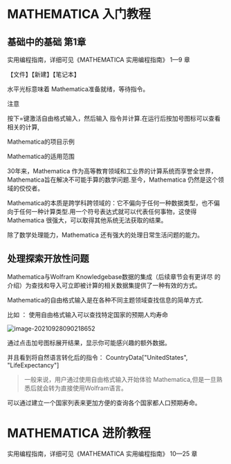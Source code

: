 # MATHEMATICA 入门教程

## 基础中的基础 第1章

实用编程指南，详细可见《MATHEMATICA 实用编程指南》 1—9 章

【文件】【新建】【笔记本】

水平光标意味着 Mathematica准备就绪，等待指令。

注意

按下=键激活自由格式输入，然后输入 指令并计算.在运行后按加号图标可以查看相关的计算,



Mathematica的项目示例

Mathematica的适用范围

30年来，Mathematica 作为高等教育领域和工业界的计算系统而享誉全世界，Mathematica旨在解决不可能手算的数学问题.至今，Mathematica 仍然是这个领域的佼佼者。



Mathematica的本质是跨学科跨领域的：它不偏向于任何一种数据类型，也不偏 向于任何一种计算类型.用一个符号表达式就可以代表任何事物，这使得Mathematica 很强大，可以取得其他系统无法获取的结果。



除了数学处理能力，Mathematica  还有强大的处理日常生活问题的能力。

## 处理探索开放性问题

Mathematica与Wolfram Knowledgebase数据的集成（后续章节会有更详尽 的介绍）为查找和导入可立即被计算的相关数据集提供了一种有效的方式。

Mathematica的自由格式输入是在各种不同主题领域查找信息的简单方式.

比如 ： 使用自由格式输入可以查找特定国家的预期人均寿命

![image-20210928090218652](C:\Users\mqc\AppData\Roaming\Typora\typora-user-images\image-20210928090218652.png)

通过点击加号图标展开结果，显示你可能感兴趣的额外数据。

并且看到将自然语言转化后的指令： CountryData["UnitedStates", "LifeExpectancy"]

> 一般来说，用户通过使用自由格式输入开始体验 Mathematica,但是一旦熟悉后就会转为直接使用Wolfram语言。

可以通过建立一个国家列表来更加方便的查询各个国家都人口预期寿命。



# MATHEMATICA 进阶教程

实用编程指南，详细可见《MATHEMATICA 实用编程指南》 10—25 章

